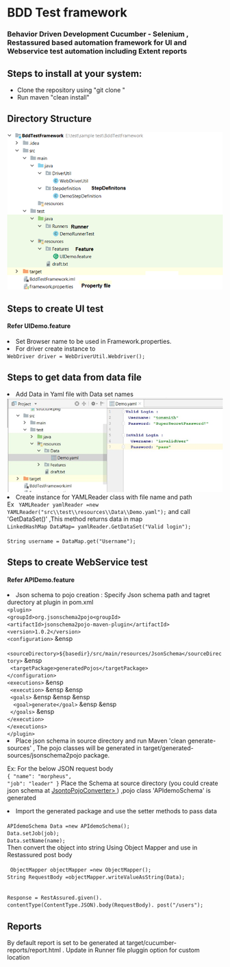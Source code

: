  <h1>BDD Test framework</h1>
<h3>Behavior Driven Development Cucumber - Selenium , Restassured based automation framework for UI and Webservice test automation including Extent reports</h3>

<h2>Steps to install at your system:</h2>
	<ul>
	<li>Clone the repository using "git clone <repository url>"</li>
	<li>Run maven "clean install"</li>
	</ul>

<h2>Directory Structure</h2>
<img src="imgs/structure.png" title = "directory structure"/>

<h2>Steps to create UI test</h2>
<h4>Refer UIDemo.feature </h4>
 <li>Set Browser name to be used in Framework.properties.</li> 
 <li>For driver create instance to </li>
<code>WebDriver driver = WebDriverUtil.Webdriver();</code> 

<h2>Steps to get data from data file</h2>
<li>Add Data in Yaml file with Data set names</li>
 <img src="imgs/Yamldata.jpg" title="Yaml data"</img>

<li>Create instance for YAMLReader class with file name and path</li>
Ex
<code> YAMLReader yamlReader =new YAMLReader("src\\test\\resources\\Data\\Demo.yaml");</code> 
  and call 'GetDataSet(<Dataset Name>)' ,This method returns data in map
<br><code>LinkedHashMap DataMap= yamlReader.GetDataSet("Valid login");</code>
    <br><code>  <br>String username = DataMap.get("Username");</code> 


<h2>Steps to create WebService test</h2>
<h4>Refer APIDemo.feature</h4>
<li>Json schema to pojo creation : Specify Json schema path and tagret durectory at plugin in pom.xml</li>
<code>&lt;plugin&gt;</code> 
           <br><code>&lt;groupId&gt;org.jsonschema2pojo&lt;groupId&gt;</code> 
          <br><code>&lt;artifactId&gt;jsonschema2pojo-maven-plugin&lt;/artifactId&gt;</code> 
           <br><code>&lt;version&gt;1.0.2&lt;/version&gt;</code> 
          <br><code>&lt;configuration&gt;</code> 
            &ensp  <br><code> &lt;sourceDirectory&gt;${basedir}/src/main/resources/JsonSchema&lt;/sourceDirectory&gt;</code> 
            &ensp <br><code> &lt;targetPackage&gt;generatedPojos&lt;/targetPackage&gt;</code> 
          <br><code>&lt;/configuration&gt;</code> 
            <br><code>&lt;executions&gt;</code> 
             &ensp <br><code> &lt;execution&gt;</code> 
              &ensp &ensp    <br><code> &lt;goals&gt;</code> 
               &ensp &ensp &ensp<br><code>  &lt;goal&gt;generate&lt;/goal&gt;</code> 
                  &ensp &ensp <br><code> &lt;/goals&gt;</code> 
           &ensp <br><code>&lt;/execution&gt;</code> 
          <br><code>&lt;/executions&gt;</code> 
      <br><code>&lt;/plugin&gt;</code>

<li>Place json schema in source directory and run Maven 'clean generate-sources' , The pojo classes will be generated in target/generated-sources/jsonschema2pojo package.</li>

Ex:
For the below JSON request body
<code><br>{
    "name": "morpheus",
    "job": "leader"
}</code>
Place the Schema at source directory (you could create json schema at <a href="https://www.liquid-technologies.com/online-json-to-schema-converter" >JsontoPojoConverter> </a>) ,pojo class 'APIdemoSchema' is generated 

<li>Import the generated package and use the setter methods to pass data</li>
 <br><code>APIdemoSchema Data =new APIdemoSchema();</code>
     <br><code>Data.setJob(job);</code>
        <br><code>Data.setName(name);</code>
	<br>Then convert the object into string Using Object Mapper and use in Restassured post body
<br><code>
 ObjectMapper objectMapper =new ObjectMapper();</code>
<br><code>String RequestBody =objectMapper.writeValueAsString(Data);</code>

<br><code>Response =
                RestAssured.given().
                        contentType(ContentType.JSON).body(RequestBody).
                                        post("/users");
</code>

<h2>Reports</h2>
By default report is set to be generated at target/cucumber-reports/report.html . Update in Runner file pluggin option for custom location